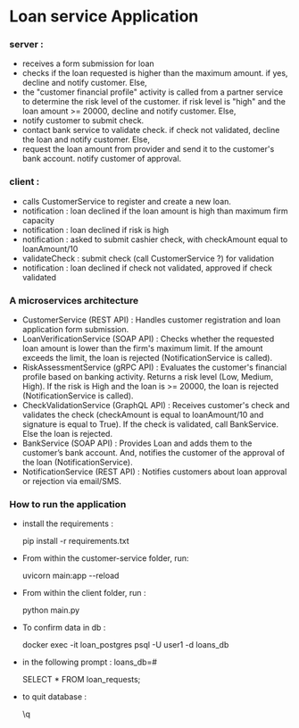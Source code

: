 # Loan service Application

### server : 

- receives a form submission for loan
- checks if the loan requested is higher than the maximum amount. if yes, decline and notify customer. Else,
- the "customer financial profile" activity is called from a partner service to determine the risk level of the customer. if risk level is "high" and the loan amount >= 20000, decline and notify customer. Else, 
- notify customer to submit check.  
- contact bank service to validate check. if check not validated, decline the loan and notify customer. Else, 
- request the loan amount from provider and send it to the customer's bank account. notify customer of approval.


### client : 
- calls CustomerService to register and create a new loan. 
- notification : loan declined if the loan amount is high than maximum firm capacity
- notification : loan declined if risk is high
- notification : asked to submit cashier check, with checkAmount equal to loanAmount/10
- validateCheck : submit check (call CustomerService ?) for validation
- notification : loan declined if check not validated, approved if check validated


### A microservices architecture

- CustomerService (REST API) : Handles customer registration and loan application form submission.
- LoanVerificationService (SOAP API) : Checks whether the requested loan amount is lower than the firm's maximum limit. If the amount exceeds the limit, the loan is rejected (NotificationService is called).
- RiskAssessmentService (gRPC API) : Evaluates the customer's financial profile based on banking activity. Returns a risk level (Low, Medium, High). If the risk is High and the loan is >= 20000, the loan is rejected (NotificationService is called).
- CheckValidationService (GraphQL API) : Receives customer's check and validates the check (checkAmount is equal to loanAmount/10 and signature is equal to True). If the check is validated, call BankService. Else the loan is rejected.
- BankService (SOAP API) : Provides Loan and adds them to the customer’s bank account. And, notifies the customer of the approval of the loan (NotificationService).
- NotificationService (REST API) : Notifies customers about loan approval or rejection via email/SMS.

### How to run the application 

- install the requirements : 
    
    pip install -r requirements.txt

- From within the customer-service folder, run:

    uvicorn main:app --reload

- From within the client folder, run : 

    python main.py

- To confirm data in db :

    docker exec -it loan_postgres psql -U user1 -d loans_db

- in the following prompt : loans_db=#

    SELECT * FROM loan_requests;

- to quit database :

    \q










